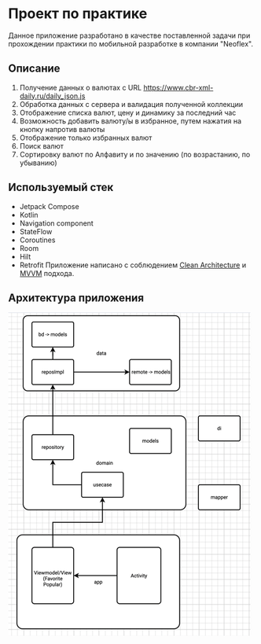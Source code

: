 # Проект по практике

Данное приложение разработано в качестве поставленной задачи при прохождении практики по мобильной
разработке в компании "Neoflex".

## Описание

1. Получение данных о валютах с URL https://www.cbr-xml-daily.ru/daily_json.js
2. Обработка данных с сервера и валидация полученной коллекции
3. Отображение списка валют, цену и динамику за последний час
4. Возможность добавить валюту/ы в избранное, путем нажатия на кнопку напротив валюты
5. Отображение только избранных валют
6. Поиск валют
7. Сортировку валют по Алфавиту и по значению (по возрастанию, по убыванию)

## Используемый стек

* Jetpack Compose
* Kotlin
* Navigation component
* StateFlow
* Coroutines
* Room
* Hilt
* Retrofit
Приложение написано с
  соблюдением [Clean Architecture](https://github.com/ImangazalievM/CleanArchitectureManifest/blob/master/README-RU.md)
  и [MVVM](https://en.wikipedia.org/wiki/Model–view–viewmodel) подхода.

## Архитектура приложения

![img.png](readme_img/img.png)